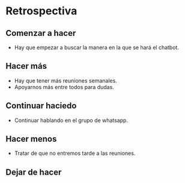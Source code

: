 # Retrospectiva

## Comenzar a hacer
- Hay que empezar a buscar la manera en la que se hará el chatbot.
## Hacer más 
- Hay que tener más reuniones semanales.
- Apoyarnos más entre todos para dudas.

## Continuar haciedo
- Continuar hablando en el grupo de whatsapp.

## Hacer menos
- Tratar de que no entremos tarde a las reuniones.


## Dejar de hacer
